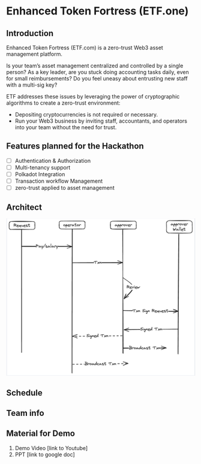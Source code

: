 # Enhanced Token Fortress (ETF.one)
## Introduction

Enhanced Token Fortress (ETF.com) is a zero-trust Web3 asset management platform.

Is your team’s asset management centralized and controlled by a single person? As a key leader, are you stuck doing accounting tasks daily, even for small reimbursements? Do you feel uneasy about entrusting new staff with a multi-sig key?


ETF addresses these issues by leveraging the power of cryptographic algorithms to create a zero-trust environment:
* Depositing cryptocurrencies is not required or necessary.
* Run your Web3 business by inviting staff, accountants, and operators into your team without the need for trust.

## Features planned for the Hackathon
- [ ] Authentication & Authorization
- [ ] Multi-tenancy support
- [ ] Polkadot Integration
- [ ] Transaction workflow Management
- [ ] zero-trust applied to asset management

## Architect
![Architecture](./doc/architecture.png)

## Schedule

## Team info

## Material for Demo
1. Demo Video [link to Youtube]
2. PPT [link to google doc]

